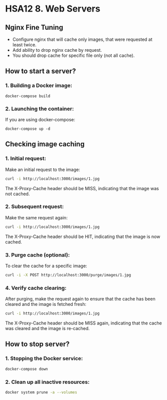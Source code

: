 # HSA12  8. Web Servers

## Nginx Fine Tuning
- Configure nginx that will cache only images, that were requested at least twice.
- Add ability to drop nginx cache by request.
- You should drop cache for specific file only (not all cache).

## How to start a server?

### 1. Building a Docker image:
````
docker-compose build
````

### 2. Launching the container:
If you are using docker-compose:
````
docker-compose up -d
````

## Checking image caching

### 1. Initial request:
Make an initial request to the image:
````bash
curl -i http://localhost:3000/images/1.jpg
````
The X-Proxy-Cache header should be MISS, indicating that the image was not cached.

### 2. Subsequent request:
Make the same request again:
````bash
curl -i http://localhost:3000/images/1.jpg
````
The X-Proxy-Cache header should be HIT, indicating that the image is now cached.

### 3. Purge cache (optional):
To clear the cache for a specific image:
````bash
curl -i -X POST http://localhost:3000/purge/images/1.jpg
````

### 4. Verify cache clearing:
After purging, make the request again to ensure that the cache has been cleared and the image is fetched fresh:
````bash
curl -i http://localhost:3000/images/1.jpg
````
The X-Proxy-Cache header should be MISS again, indicating that the cache was cleared and the image is re-cached.

## How to stop server?

### 1. Stopping the Docker service:
````bash
docker-compose down
````

### 2. Clean up all inactive resources:
````bash
docker system prune -a --volumes
````
